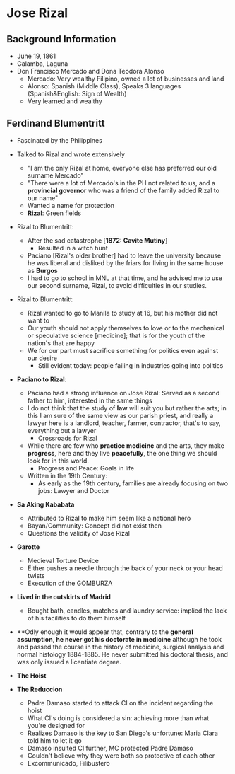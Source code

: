 # Jose Rizal

## Background Information
* June 19, 1861
* Calamba, Laguna
* Don Francisco Mercado and Dona Teodora Alonso
  * Mercado: Very wealthy Filipino, owned a lot of businesses and land
  * Alonso: Spanish (Middle Class), Speaks 3 languages (Spanish&English: Sign of Wealth)
  * Very learned and wealthy

## Ferdinand Blumentritt
* Fascinated by the Philippines
* Talked to Rizal and wrote extensively
  * "I am the only Rizal at home, everyone else has preferred our old surname Mercado"
  * "There were a lot of Mercado's in the PH not related to us, and a **provincial governor** who was a friend of the family added Rizal to our name"
  * Wanted a name for protection
  * **Rizal**: Green fields
* Rizal to Blumentritt:
  * After the sad catastrophe [**1872: Cavite Mutiny**]
    * Resulted in a witch hunt
  * Paciano [Rizal's older brother] had to leave the university because he was liberal and disliked by the friars for living in the same house as **Burgos**
  * I had to go to school in MNL at that time, and he advised me to use our second surname, Rizal, to avoid difficulties in our studies.
* Rizal to Blumentritt:
  * Rizal wanted to go to Manila to study at 16, but his mother did not want to
  * Our youth should not apply themselves to love or to the mechanical or speculative science [medicine]; that is for the youth of the nation's that are happy
  * We for our part must sacrifice something for politics even against our desire
    * Still evident today: people failing in industries going into politics
* **Paciano to Rizal**:
  * Paciano had a strong influence on Jose Rizal: Served as a second father to him, interested in the same things
  * I do not think that the study of **law** will suit you but rather the arts; in this I am sure of the same view as our parish priest, and really a lawyer here is a landlord, teacher, farmer, contractor, that's to say, everything but a lawyer
    * Crossroads for Rizal
  * While there are few who **practice medicine** and the arts, they make **progress**, here and they live **peacefully**, the one thing we should look for in this world.
    * Progress and Peace:  Goals in life
  * Written in the 19th Century:
    * As early as the 19th century, families are already focusing on two jobs: Lawyer and Doctor

* **Sa Aking Kababata**
  * Attributed to Rizal to make him seem like a national hero
  * Bayan/Community: Concept did not exist then
  * Questions the validity of Jose Rizal
* **Garotte**
  * Medieval Torture Device
  * Either pushes a needle through the back of your neck or your head twists
  * Execution of the GOMBURZA
* **Lived in the outskirts of Madrid**
  * Bought bath, candles, matches and laundry service: implied the lack of his facilities to do them himself
* **Odly enough it would appear that, contrary to the **general assumption, he never got his doctorate in medicine** although he took and passed the course in the history of medicine, surgical analysis and normal histology 1884-1885. He never submitted his doctoral thesis, and was only issued a licentiate degree.

* **The Hoist**
* **The Reduccion**
  * Padre Damaso started to attack CI on the incident regarding the hoist
  * What CI's doing is considered a sin: achieving more than what you're designed for
  * Realizes Damaso is the key to San Diego's unfortune: Maria Clara told him to let it go
  * Damaso insulted CI further, MC protected Padre Damaso
  * Couldn't believe why they were both so protective of each other
  * Excommunicado, Filibustero